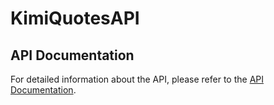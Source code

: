 # KimiQuotesAPI

## API Documentation

For detailed information about the API, please refer to the [API Documentation](https://web.postman.co/workspace/291207d5-1073-4eda-b783-3fd9231b4116/documentation/36297486-3adc9614-f3ad-4741-a3b2-9a57c0f928d5).
